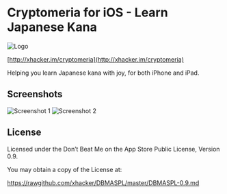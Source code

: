 # Cryptomeria for iOS - Learn Japanese Kana

![Logo](https://raw.github.com/xhacker/cryptomeria-iOS/master/icon-76@2x.png "Logo")

[http://xhacker.im/cryptomeria](http://xhacker.im/cryptomeria)

Helping you learn Japanese kana with joy, for both iPhone and iPad.

## Screenshots

![Screenshot 1](https://raw.github.com/xhacker/cryptomeria-iOS/master/Screenshots/iPhone-1.png "Screenshot 1")
![Screenshot 2](https://raw.github.com/xhacker/cryptomeria-iOS/master/Screenshots/iPhone-2.png "Screenshot 2")

## License

Licensed under the Don’t Beat Me on the App Store Public License, Version 0.9.

You may obtain a copy of the License at:

https://rawgithub.com/xhacker/DBMASPL/master/DBMASPL-0.9.md